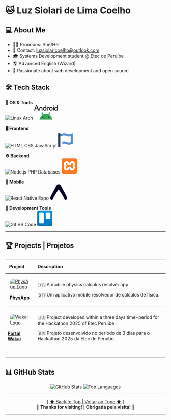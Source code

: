 <a id="top"></a>
# 🐱 Luz Siolari de Lima Coelho

## 💻 About Me
- 🏳️‍⚧️ Pronouns: She/Her
- 📧 Contact: luzsiolaricoelho@outlook.com
- 🎓 Systems Development student @ Etec de Peruíbe
- 🌎 Advanced English (Wizard)
- 🔭 Passionate about web development and open source


## 🛠️ Tech Stack

**💽 OS & Tools**  
![Linux Arch](https://skillicons.dev/icons?i=linux,arch,bash,npm,yarn)
<img
src="./icons/android-vertical.svg" 
alt="Android"
style="width: auto; height: 46px;">

**🖥️ Frontend**  
![HTML CSS JavaScript](https://skillicons.dev/icons?i=html,css,sass,js,coffeescript,ts,react,tailwind,mui,vite,markdown)
<img
src="./icons/font-awesome.svg" 
alt="Font Awesome"
style="width: auto; height: 46px;">

**⚙️ Backend**  
![Node.js PHP Databases](https://skillicons.dev/icons?i=nodejs,php,mysql,cs,cpp)
<img
src="./icons/xampp.svg" 
alt="XAMPP"
style="width: 48px; height: 48px;">

**📱 Mobile**  
![React Native Expo](https://skillicons.dev/icons?i=react)
<img
src="./icons/expo-icon.svg"
alt="Expo"
style="width: auto; height: 48px;">

**🔧 Development Tools**  
![Git VS Code](https://skillicons.dev/icons?i=git,github,vscode,figma,ps,obsidian,arduino)
<img
src="./icons/trello.svg" 
alt="Trello"
style="width: 48px; height: 48px;">

---

## 🏆 Projects | Projetos

<div align="center">
  <table style="width: 100%; border-collapse: collapse; margin: 1.5rem 0;">
    <thead>
      <tr>
        <th style="padding: 12px; text-align: left;">Project</th>
        <th style="padding: 12px; text-align: left;">Description</th>
      </tr>
    </thead>
    <tbody>
      <!-- PhysApp Project -->
      <tr style="border-bottom: 1px solid #ddd;">
        <td>
          <a
          href="https://github.com/PhysAppDev"
          style="display: flex; flex-direction: column; justify-content: center; align-items: center; cursor: pointer;">
            <img src="https://i.imgur.com/Fh5ZIKG.png" width="60" style="border-radius: 8px;" alt="PhysApp Logo">
            <br>
            <strong>PhysApp</strong>
          </a>
        </td>
        <td style="padding: 12px; vertical-align: middle;">
          <p align="left">🇺🇸 A mobile physics calculus resolver app.</p>
          <p align="left">🇧🇷 Um aplicativo mobile resolvedor de cálculos de física.</p>
        </td>
      </tr>
      <!-- Portal Wakai Project -->
      <tr style="border-bottom: 1px solid #ddd;">
        <td>
          <a
          href="https://github.com/PortalWakai"
          style="display: flex; flex-direction: column; justify-content: center; align-items: center; cursor: pointer;">
            <img src="https://i.imgur.com/FHi9m5F.png" width="60" style="border-radius: 8px;" alt="Wakai Logo">
            <br>
            <strong>Portal Wakai</strong>
          </a>
        </td>
        <td style="padding: 12px; vertical-align: middle;">
          <p align="left">🇺🇸 Project developed within a three days time-period for the Hackathon 2025 of Etec Peruíbe.
          </p>
          <p align="left">🇧🇷 Projeto desenvolvido no período de 3 dias para o Hackathon 2025 da Etec de Peruíbe.
          </p>
        </td>
      </tr>
    </tbody>
  </table>
</div>

---

## 📊 GitHub Stats  
<div align="center">
  <img src="https://github-readme-stats.vercel.app/api?username=Luz-Coelho&show_icons=true&theme=radical"
  height="180px"
  width="450px"
  alt="GitHub Stats">
  <img src="https://github-readme-stats.vercel.app/api/top-langs/?username=Luz-Coelho&layout=compact&theme=radical"
  height="180px"
  width="450px"
  alt="Top Languages">
</div>

---

<div align="center">
  <a href="#top">[ ⬆️ Back to Top | Voltar ao Topo ⬆️ ]</a>
  <br>
  🌟 <strong>Thanks for visiting! | Obrigada pela visita!</strong> 🌟
</div>

---
